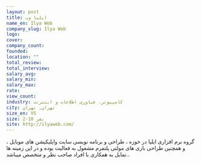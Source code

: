 ```yaml
---
layout: post
title: ایلیا وب
name_en: Ilya Web
company_slug: Ilya Web
logo: 
cover: 
company_count:
founded:
location: ""
total_review: 
total_interview: 
salary_avg: 
salary_min: 
salary_max: 
rate: 
view_count: 
industry: کامپیوتر، فناوری اطلاعات و اینترنت
city: تهران, تهران
size_en: VS
size: 2-10 نفر
site: http://ilyaweb.com/
---
```


گروه نرم افزاری ایلیا در حوزه ، طراحی و برنامه نویسی سایت واپلیکیشن های موبایل ، و همچنین طراحی بازی های مولتی پلتفرم مشغول به فعالیت بوده و در این زمینه ها تمایل به همکاری با افراد صاحب نظر و متخصص میباشد..
